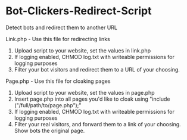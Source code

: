 Bot-Clickers-Redirect-Script
============================

Detect bots and redirect them to another URL

Link.php - Use this file for redirecting links

1. Upload script to your website, set the values in link.php
2. If logging enabled, CHMOD log.txt with writeable permissions for logging purposes
3. Filter your bot visitors and redirect them to a URL of your choosing.


Page.php - Use this file for cloaking pages

1. Upload script to your website, set the values in page.php
2. Insert page.php into all pages you'd like to cloak using "include ("/full/path/to/page.php");"
3. If logging enabled, CHMOD log.txt with writeable permissions for logging purposes
4. Filter your real visitors, and forward them to a link of your choosing. Show bots the original page.

